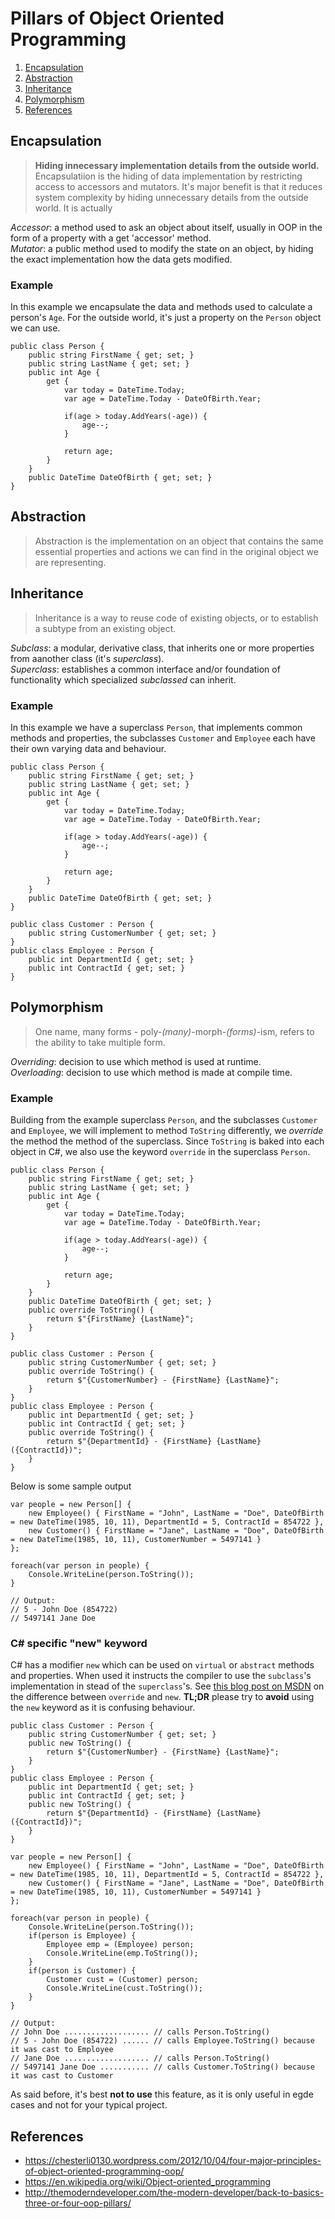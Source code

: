 # Pillars of Object Oriented Programming
1. [Encapsulation](#encapsulation)
2. [Abstraction](#abstraction)
3. [Inheritance](#inheritance)
4. [Polymorphism](#polymorphism)
5. [References](#references)


## Encapsulation
> **Hiding innecessary implementation details from the outside world.**
Encapsulatiion is the hiding of data implementation by restricting access to accessors and mutators. It's major benefit is that it reduces system complexity by hiding unnecessary details from the outside world.
It is actually 

*Accessor*: a method used to ask an object about itself, usually in OOP in the form of a property with a get 'accessor' method.<br/>
*Mutator*: a public method used to modify the state on an object, by hiding the exact implementation how the data gets modified.

### Example
In this example we encapsulate the data and methods used to calculate a person's `Age`. For the outside world, it's just a property on the `Person` object we can use.

```
public class Person {
    public string FirstName { get; set; }
    public string LastName { get; set; }
    public int Age { 
        get {
            var today = DateTime.Today;
            var age = DateTime.Today - DateOfBirth.Year;

            if(age > today.AddYears(-age)) {
                age--;
            }

            return age;
        }
    }
    public DateTime DateOfBirth { get; set; }    
}
```

## Abstraction
> Abstraction is the implementation on an object that contains the same essential properties and actions we can find in the original object we are representing.

## Inheritance
> Inheritance is a way to reuse code of existing objects, or to establish a subtype from an existing object.

*Subclass*: a modular, derivative class, that inherits one or more properties from aanother class (it's *superclass*).<br/>
*Superclass*: establishes a common interface and/or foundation of functionality which specialized *subclassed* can inherit.

### Example
In this example we have a superclass `Person`, that implements common methods and properties, the subclasses `Customer` and `Employee` each have their own varying data and behaviour.

```
public class Person {
    public string FirstName { get; set; }
    public string LastName { get; set; }
    public int Age { 
        get {
            var today = DateTime.Today;
            var age = DateTime.Today - DateOfBirth.Year;

            if(age > today.AddYears(-age)) {
                age--;
            }

            return age;
        }
    }
    public DateTime DateOfBirth { get; set; }
}
```

```
public class Customer : Person {
    public string CustomerNumber { get; set; }
}
public class Employee : Person {
    public int DepartmentId { get; set; }
    public int ContractId { get; set; }    
}
```

## Polymorphism
> One name, many forms - poly-*(many)*-morph-*(forms)*-ism, refers to the ability to take multiple form.

*Overriding*: decision to use which method is used at runtime.<br/>
*Overloading*: decision to use which method is made at compile time.

### Example
Building from the example superclass `Person`, and the subclasses `Customer` and `Employee`, we will implement to method `ToString` differently, we *override* the method the method of the superclass. Since `ToString` is baked into each object in C#, we also use the keyword `override` in the superclass `Person`.

```
public class Person {
    public string FirstName { get; set; }
    public string LastName { get; set; }
    public int Age { 
        get {
            var today = DateTime.Today;
            var age = DateTime.Today - DateOfBirth.Year;

            if(age > today.AddYears(-age)) {
                age--;
            }

            return age;
        }
    }
    public DateTime DateOfBirth { get; set; }
    public override ToString() {
        return $"{FirstName} {LastName}";
    }
}
```

```
public class Customer : Person {
    public string CustomerNumber { get; set; }
    public override ToString() {
        return $"{CustomerNumber} - {FirstName} {LastName}";
    }
}
public class Employee : Person {
    public int DepartmentId { get; set; }
    public int ContractId { get; set; }
    public override ToString() {
        return $"{DepartmentId} - {FirstName} {LastName} ({ContractId})";
    }
}
```

Below is some sample output

```
var people = new Person[] {
    new Employee() { FirstName = "John", LastName = "Doe", DateOfBirth = new DateTime(1985, 10, 11), DepartmentId = 5, ContractId = 854722 },
    new Customer() { FirstName = "Jane", LastName = "Doe", DateOfBirth = new DateTime(1985, 10, 11), CustomerNumber = 5497141 }
};

foreach(var person in people) {
    Console.WriteLine(person.ToString());
}

// Output:
// 5 - John Doe (854722)
// 5497141 Jane Doe
```

### C# specific "new" keyword
C# has a modifier `new` which can be used on `virtual` or `abstract` methods and properties. When used it instructs the compiler to use the `subclass`'s implementation in stead of the `superclass`'s. See [this blog post on MSDN](https://blogs.msdn.microsoft.com/csharpfaq/2004/03/12/whats-the-difference-between-override-and-new/) on the difference between `override` and `new`. **TL;DR** please try to **avoid** using the `new` keyword as it is confusing behaviour.

```
public class Customer : Person {
    public string CustomerNumber { get; set; }
    public new ToString() {
        return $"{CustomerNumber} - {FirstName} {LastName}";
    }
}
public class Employee : Person {
    public int DepartmentId { get; set; }
    public int ContractId { get; set; }
    public new ToString() {
        return $"{DepartmentId} - {FirstName} {LastName} ({ContractId})";
    }
}

var people = new Person[] {
    new Employee() { FirstName = "John", LastName = "Doe", DateOfBirth = new DateTime(1985, 10, 11), DepartmentId = 5, ContractId = 854722 },
    new Customer() { FirstName = "Jane", LastName = "Doe", DateOfBirth = new DateTime(1985, 10, 11), CustomerNumber = 5497141 }
};

foreach(var person in people) {
    Console.WriteLine(person.ToString());
    if(person is Employee) {
        Employee emp = (Employee) person;
        Console.WriteLine(emp.ToString());
    }
    if(person is Customer) {
        Customer cust = (Customer) person; 
        Console.WriteLine(cust.ToString());
    } 
}

// Output:
// John Doe ................... // calls Person.ToString()
// 5 - John Doe (854722) ...... // calls Employee.ToString() because it was cast to Employee
// Jane Doe ................... // calls Person.ToString()
// 5497141 Jane Doe ........... // calls Customer.ToString() because it was cast to Customer
```

As said before, it's best **not to use** this feature, as it is only useful in egde cases and not for your typical project.

## References
- https://chesterli0130.wordpress.com/2012/10/04/four-major-principles-of-object-oriented-programming-oop/
- https://en.wikipedia.org/wiki/Object-oriented_programming
- http://themoderndeveloper.com/the-modern-developer/back-to-basics-three-or-four-oop-pillars/